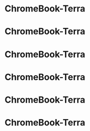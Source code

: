 # ChromeBook-Terra
# ChromeBook-Terra
# ChromeBook-Terra
# ChromeBook-Terra
# ChromeBook-Terra
# ChromeBook-Terra

